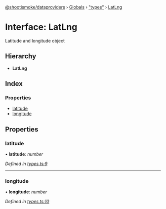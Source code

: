 [@shootismoke/dataproviders](../README.md) › [Globals](../globals.md) › ["types"](../modules/_types_.md) › [LatLng](_types_.latlng.md)

# Interface: LatLng

Latitude and longitude object

## Hierarchy

* **LatLng**

## Index

### Properties

* [latitude](_types_.latlng.md#latitude)
* [longitude](_types_.latlng.md#longitude)

## Properties

###  latitude

• **latitude**: *number*

*Defined in [types.ts:9](https://github.com/shootismoke/common/blob/092361a/packages/dataproviders/src/types.ts#L9)*

___

###  longitude

• **longitude**: *number*

*Defined in [types.ts:10](https://github.com/shootismoke/common/blob/092361a/packages/dataproviders/src/types.ts#L10)*

